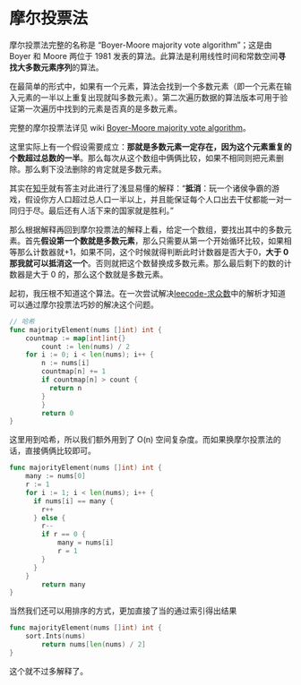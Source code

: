 # 摩尔投票法

摩尔投票法完整的名称是 “Boyer-Moore majority vote algorithm”；这是由 Boyer 和 Moore 两位于 1981 发表的算法。此算法是利用线性时间和常数空间**寻找大多数元素序列**的算法。

在最简单的形式中，如果有一个元素，算法会找到一个多数元素（即一个元素在输入元素的一半以上重复出现就叫多数元素）。第二次遍历数据的算法版本可用于验证第一次遍历中找到的元素是否真的是多数元素。

完整的摩尔投票法详见 wiki [Boyer-Moore majority vote algorithm](https://en.wikipedia.org/wiki/Boyer–Moore_majority_vote_algorithm)。

这里实际上有一个假设需要成立：**那就是多数元素一定存在，因为这个元素重复的个数超过总数的一半**。那么每次从这个数组中俩俩比较，如果不相同则把元素删除。那么剩下没法删除的肯定就是多数元素。

其实在[知乎](https://www.zhihu.com/question/49973163)就有答主对此进行了浅显易懂的解释：“**抵消**：玩一个诸侯争霸的游戏，假设你方人口超过总人口一半以上，并且能保证每个人口出去干仗都能一对一同归于尽。最后还有人活下来的国家就是胜利。”

那么根据解释再回到摩尔投票法的解释上看，给定一个数组，要找出其中的多数元素。首先**假设第一个数就是多数元素**，那么只需要从第一个开始循环比较，如果相等那么计数器就+1，如果不同，这个时候就得判断此时计数器是否大于0，**大于 0 那我就可以抵消这一个**。否则就把这个数替换成多数元素。那么最后剩下的数的计数器是大于 0 的，那么这个数就是多数元素。

起初，我压根不知道这个算法。在一次尝试解决[leecode-求众数](https://leetcode-cn.com/problems/majority-element/)中的解析才知道可以通过摩尔投票法巧妙的解决这个问题。

```go
// 哈希
func majorityElement(nums []int) int {
    countmap := map[int]int{}
		count := len(nums) / 2
    for i := 0; i < len(nums); i++ {
        n := nums[i]
        countmap[n] += 1
        if countmap[n] > count {
          return n
        }
		}
		return 0
}
```

这里用到哈希，所以我们额外用到了 O(n) 空间复杂度。而如果换摩尔投票法的话，直接俩俩比较即可。

```go
func majorityElement(nums []int) int {
    many := nums[0]
    r := 1
    for i := 1; i < len(nums); i++ {
      if nums[i] == many {
        r++
      } else {
        r--
        if r == 0 {
          	many = nums[i]
            r = 1
        }
      }
    }
		return many
}
```

当然我们还可以用排序的方式，更加直接了当的通过索引得出结果

```go
func majorityElement(nums []int) int {
    sort.Ints(nums)
		return nums[len(nums) / 2]
}
```

这个就不过多解释了。